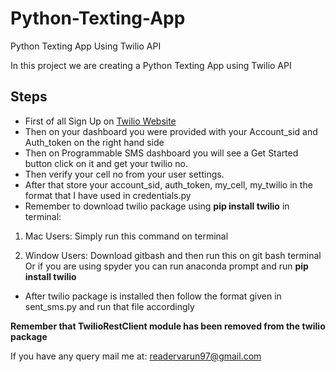 # Python-Texting-App
Python Texting App Using Twilio API

In this project we are creating a Python Texting App using Twilio API

## Steps

- First of all Sign Up on [Twilio Website](www.twilio.com)
- Then on your dashboard you were provided with your Account_sid and Auth_token on the right hand side
- Then on Programmable SMS dashboard you will see a Get Started button click on it and get your twilio no.
- Then verify your cell no from your user settings.
- After that store your account_sid, auth_token, my_cell, my_twilio in the format that I have used in credentials.py
- Remember to download twilio package using **pip install twilio** in terminal:

1. Mac Users: Simply run this command on terminal

2. Window Users: Download gitbash and then run this on git bash terminal 
Or if you are using spyder you can run anaconda prompt and run **pip install twilio**

- After twilio package is installed then follow the format given in sent_sms.py and run that file accordingly

**Remember that TwilioRestClient module has been removed from the twilio package** 

If you have any query mail me at: readervarun97@gmail.com

